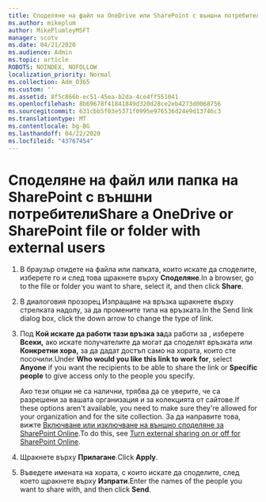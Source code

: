 ```yaml
---
title: Споделяне на файл на OneDrive или SharePoint с външни потребители
ms.author: mikeplum
author: MikePlumleyMSFT
manager: scotv
ms.date: 04/21/2020
ms.audience: Admin
ms.topic: article
ROBOTS: NOINDEX, NOFOLLOW
localization_priority: Normal
ms.collection: Adm_O365
ms.custom: ''
ms.assetid: 8f5c866b-ec51-45ea-b2da-4ce4ff551041
ms.openlocfilehash: 8b69678f41841849d320d28ce2eb4273d0068756
ms.sourcegitcommit: 631cbb5f03e5371f0995e976536d24e9d13746c3
ms.translationtype: MT
ms.contentlocale: bg-BG
ms.lasthandoff: 04/22/2020
ms.locfileid: "43767454"
---
```

# <a name="share-a-onedrive-or-sharepoint-file-or-folder-with-external-users"></a><span data-ttu-id="1436d-102">Споделяне на файл или папка на SharePoint с външни потребители</span><span class="sxs-lookup"><span data-stu-id="1436d-102">Share a OneDrive or SharePoint file or folder with external users</span></span>

1. <span data-ttu-id="1436d-103">В браузър отидете на файла или папката, които искате да споделите, изберете го и след това щракнете върху **Споделяне**.</span><span class="sxs-lookup"><span data-stu-id="1436d-103">In a browser, go to the file or folder you want to share, select it, and then click **Share**.</span></span>
    
2. <span data-ttu-id="1436d-104">В диалоговия прозорец Изпращане на връзка щракнете върху стрелката надолу, за да промените типа на връзката.</span><span class="sxs-lookup"><span data-stu-id="1436d-104">In the Send link dialog box, click the down arrow to change the type of link.</span></span>
    
3. <span data-ttu-id="1436d-105">Под **Кой искате да работи тази връзка за**да работи за , изберете **Всеки,** ако искате получателите да могат да споделят връзката или **Конкретни хора,** за да дадат достъп само на хората, които сте посочили.</span><span class="sxs-lookup"><span data-stu-id="1436d-105">Under **Who would you like this link to work for**, select **Anyone** if you want the recipients to be able to share the link or **Specific people** to give access only to the people you specify.</span></span> 
    
    <span data-ttu-id="1436d-106">Ако тези опции не са налични, трябва да се уверите, че са разрешени за вашата организация и за колекцията от сайтове.</span><span class="sxs-lookup"><span data-stu-id="1436d-106">If these options aren't available, you need to make sure they're allowed for your organization and for the site collection.</span></span> <span data-ttu-id="1436d-107">За да направите това, вижте [Включване или изключване на външно споделяне за SharePoint Online](https://go.microsoft.com/fwlink/?linkid=866426).</span><span class="sxs-lookup"><span data-stu-id="1436d-107">To do this, see [Turn external sharing on or off for SharePoint Online](https://go.microsoft.com/fwlink/?linkid=866426).</span></span>
    
4. <span data-ttu-id="1436d-108">Щракнете върху **Прилагане**.</span><span class="sxs-lookup"><span data-stu-id="1436d-108">Click **Apply**.</span></span>
    
5. <span data-ttu-id="1436d-109">Въведете имената на хората, с които искате да споделите, след което щракнете върху **Изпрати**.</span><span class="sxs-lookup"><span data-stu-id="1436d-109">Enter the names of the people you want to share with, and then click **Send**.</span></span>
    

